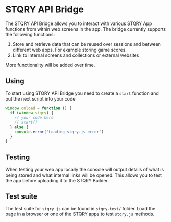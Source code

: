 # STQRY API Bridge

The STQRY API Bridge allows you to interact with various STQRY App functions from within web screens in the app. The bridge currently supports the following functions:

1. Store and retrieve data that can be reused over sessions and between different web apps. For example storing game scores.
2. Link to internal screens and collections or external websites

More functionality will be added over time.

## Using

To start using STQRY API Bridge you need to create a `start` function and put the next script into your code
```javascript
window.onload = function () {
  if (window.stqry) {
    // your code here
    // start()
  } else {
    console.error('Loading stqry.js error')
  }
}
```

## Testing

When testing your web app locally the console will output details of what is being stored and what internal links will be opened. This allows you to test the app before uploading it to the STQRY Builder.

## Test suite

The test suite for `stqry.js` can be found in `stqry-test/` folder. Load the page in a browser or one of the STQRY apps to test `stqry.js` methods.